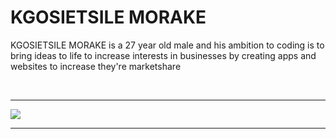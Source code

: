 <!DOCTYPE html>
<html>
<head>
</head>
<body>
<h1>KGOSIETSILE MORAKE </h1>
<p>KGOSIETSILE MORAKE is a 27 year old male and his ambition to coding is to bring ideas to life
to increase interests in businesses by creating apps and websites to increase they're marketshare  </p>
<br>
<hr>
</body> 
<img src=./storage/emulated/0/logo/logos/Picsart_24-04-04_13-43-11-669.png￼Enter"height="100"width="120"> <hr>
</html>

